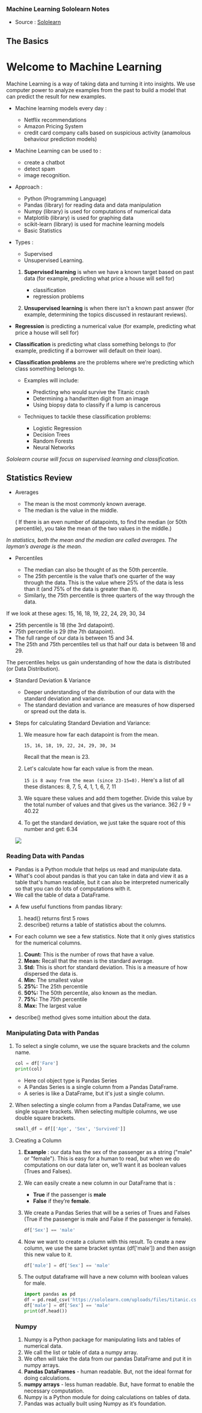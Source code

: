 
### Machine Learning Sololearn Notes

* Source : [Sololearn](https://www.sololearn.com/learning/1094)

## The Basics

# Welcome to Machine Learning

Machine Learning is a way of taking data and turning it into insights.
We use computer power to analyze examples from the past to build a model that can predict the result for new examples.

- Machine learning models every day : 
   * Netflix recommendations 
   * Amazon Pricing System 
   * credit card company calls based on suspicious activity (anamolous behaviour prediction models)

- Machine Learning can be used to :
   * create a chatbot
   * detect spam 
   * image recognition.

- Approach : 
   * Python (Programming Language)
   * Pandas (library) for reading data and data manipulation
   * Numpy (library) is used for computations of numerical data
   * Matplotlib (library) is used for graphing data
   * scikit-learn (library) is used for machine learning models
   * Basic Statistics

- Types : 
   * Supervised 
   * Unsupervised Learning. 
   
   1. **Supervised learning** is when we have a known target based on past data (for example, predicting what price a house will sell for) 
      * classification 
      * regression problems
   
   2. **Unsupervised learning** is when there isn't a known past answer (for example, determining the topics discussed in restaurant reviews).

- **Regression** is predicting a numerical value (for example, predicting what price a house will sell for) 
- **Classification** is predicting what class something belongs to (for example, predicting if a borrower will default on their loan).

- **Classification problems** are the problems where we’re predicting which class something belongs to.
   * Examples will include:
      * Predicting who would survive the Titanic crash
      * Determining a handwritten digit from an image
      * Using biopsy data to classify if a lump is cancerous

   * Techniques to tackle these classification problems: 
      * Logistic Regression
      * Decision Trees
      * Random Forests
      * Neural Networks

 *Sololearn course will focus on supervised learning and classification.*

 ## Statistics Review

 - Averages
   * The mean is the most commonly known average.
   * The median is the value in the middle. 

   ( If there is an even number of datapoints, to find the median (or 50th percentile), you take the mean of the two values in the middle.)

*In statistics, both the mean and the median are called averages. The layman’s average is the mean.*

- Percentiles

   * The median can also be thought of as the 50th percentile. 
   * The 25th percentile is the value that’s one quarter of the way through the data. This is the value where 25% of the data is less than it (and 75% of the data is greater than it).
   * Similarly, the 75th percentile is three quarters of the way through the data. 

If we look at these ages:
15, 16, 18, 19, 22, 24, 29, 30, 34 

   * 25th percentile is 18 (the 3rd datapoint).
   * 75th percentile is 29 (the 7th datapoint).                          
   * The full range of our data is between 15 and 34. 
   * The 25th and 75th percentiles tell us that half our data is between 18 and 29. 

The percentiles helps us gain understanding of how the data is distributed (or Data Distribution).

- Standard Deviation & Variance

   * Deeper understanding of the distribution of our data with the standard deviation and variance. 
   * The standard deviation and variance are measures of how dispersed or spread out the data is.

- Steps for calculating Standard Deviation and Variance:

   1. We measure how far each datapoint is from the mean.

      ```15, 16, 18, 19, 22, 24, 29, 30, 34```
      
      Recall that the mean is 23.

   2. Let's calculate how far each value is from the mean. 
   
      ```15 is 8 away from the mean (since 23-15=8).```
         Here's a list of all these distances:
         8, 7, 5, 4, 1, 1, 6, 7, 11

   3. We square these values and add them together. Divide this value by the total number of values and that gives us the variance.
         362 / 9 = 40.22 

   4. To get the standard deviation, we just take the square root of this number and get: 6.34

   ![](images/std_var.PNG)

### Reading Data with Pandas

* Pandas is a Python module that helps us read and manipulate data. 
* What's cool about pandas is that you can take in data and view it as a table that's human readable, but it can also be interpreted numerically so that you can do lots of computations with it.
* We call the table of data a DataFrame.

- A few useful functions from pandas library:
   1. head() returns first 5 rows
   2. describe() returns a table of statistics about the columns.

- For each column we see a few statistics. Note that it only gives statistics for the numerical columns.
   1. **Count:** This is the number of rows that have a value. 
   2. **Mean:** Recall that the mean is the standard average.
   3. **Std:** This is short for standard deviation. This is a measure of how dispersed the data is.
   4. **Min:** The smallest value
   5. **25%:** The 25th percentile
   6. **50%:** The 50th percentile, also known as the median.
   7. **75%:** The 75th percentile
   8. **Max:** The largest value

- describe() method gives some intuition about the data.

### Manipulating Data with Pandas

1. To select a single column, we use the square brackets and the column name.

   ```python
   col = df['Fare']
   print(col)
   ```

   * Here col object type is Pandas Series
   * A Pandas Series is a single column from a Pandas DataFrame.
   * A series is like a DataFrame, but it's just a single column.

2. When selecting a single column from a Pandas DataFrame, we use single square brackets. When selecting multiple columns, we use double square brackets.

   ```python
   small_df = df[['Age', 'Sex', 'Survived']]
   ```

3. Creating a Column

   1. **Example** : our data has the sex of the passenger as a string ("male" or "female"). This is easy for a human to read, but when we do computations on our data later on, we’ll want it as boolean values (Trues and Falses).
   
   2. We can easily create a new column in our DataFrame that is :
      * **True** if the passenger is **male** 
      * **False** if they’re **female**.

   3. We create a Pandas Series that will be a series of Trues and Falses (True if the passenger is male and False if the passenger is female).

      ```python
      df['Sex'] == 'male'
      ```
   
   4. Now we want to create a column with this result. To create a new column, we use the same bracket syntax (df['male']) and then assign this new value to it.

      ```python
      df['male'] = df['Sex'] == 'male'
      ```
   
   5. The output dataframe will have a new column with boolean values for male.

      ```python
      import pandas as pd
      df = pd.read_csv('https://sololearn.com/uploads/files/titanic.csv')
      df['male'] = df['Sex'] == 'male'
      print(df.head())
      ```

   ### Numpy

   1. Numpy is a Python package for manipulating lists and tables of numerical data. 
   2. We call the list or table of data a numpy array.
   3. We often will take the data from our pandas DataFrame and put it in numpy arrays. 
   4. **Pandas DataFrames** - human readable. But, not the ideal format for doing calculations. 
   5. **numpy arrays** - less human readable. But, have format to enable the necessary computation.
   6. Numpy is a Python module for doing calculations on tables of data. 
   7. Pandas was actually built using Numpy as it’s foundation.
